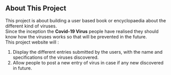 ## About This Project
This project is about building a user based book or encyclopaedia about the different kind of viruses.<br>
Since the inception the <b>Covid-19 Virus</b> people have realised they should know how the viruses works so that will be prevented in the future.<br>
This project website will :
1. Display the different entries submitted by the users, with the name and specifications of the viruses discovered.<br>
2. Allow people to post a new entry of virus in case if any new discovered in future.<br>